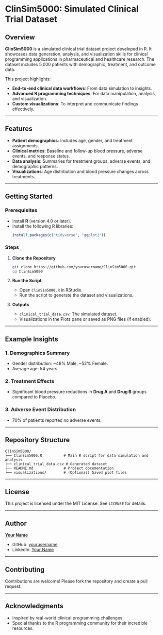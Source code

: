 
# ClinSim5000: Simulated Clinical Trial Dataset  

## Overview  
**ClinSim5000** is a simulated clinical trial dataset project developed in R. It showcases data generation, analysis, and visualization skills for clinical programming applications in pharmaceutical and healthcare research. The dataset includes 5,000 patients with demographic, treatment, and outcome data.

This project highlights:  
- **End-to-end clinical data workflows**: From data simulation to insights.  
- **Advanced R programming techniques**: For data manipulation, analysis, and visualization.  
- **Custom visualizations**: To interpret and communicate findings effectively.  

---

## Features  
- **Patient demographics**: Includes age, gender, and treatment assignments.  
- **Clinical metrics**: Baseline and follow-up blood pressure, adverse events, and response status.  
- **Data analysis**: Summaries for treatment groups, adverse events, and demographic patterns.  
- **Visualizations**: Age distribution and blood pressure changes across treatments.  

---

## Getting Started  

### Prerequisites  
- Install **R** (version 4.0 or later).  
- Install the following R libraries:  
  ```R
  install.packages(c("tidyverse", "ggplot2"))
  ```

### Steps  
1. **Clone the Repository**  
   ```bash
   git clone https://github.com/yourusername/ClinSim5000.git
   cd ClinSim5000
   ```

2. **Run the Script**  
   - Open `ClinSim5000.R` in RStudio.  
   - Run the script to generate the dataset and visualizations.  

3. **Outputs**  
   - `clinical_trial_data.csv`: The simulated dataset.  
   - Visualizations in the Plots pane or saved as PNG files (if enabled).  

---

## Example Insights  
### 1. **Demographics Summary**  
- Gender distribution: ~48% Male, ~52% Female.  
- Average age: 54 years.  

### 2. **Treatment Effects**  
- Significant blood pressure reductions in **Drug A** and **Drug B** groups compared to Placebo.  

### 3. **Adverse Event Distribution**  
- 70% of patients reported no adverse events.  

---

## Repository Structure  
```
ClinSim5000/  
├── ClinSim5000.R          # Main R script for data simulation and analysis  
├── clinical_trial_data.csv # Generated dataset  
├── README.md              # Project documentation  
└── visualizations/        # (Optional) Saved plot files  
```

---

## License  
This project is licensed under the MIT License. See `LICENSE` for details.  

---

## Author  
**[Your Name](https://linkedin.com/in/yourprofile)**  
- GitHub: [yourusername](https://github.com/agnishreddy)  
- LinkedIn: [Your Name](https://www.linkedin.com/in/agnish/)  

---

## Contributing  
Contributions are welcome! Please fork the repository and create a pull request.  

---

## Acknowledgments  
- Inspired by real-world clinical programming challenges.  
- Special thanks to the R programming community for their incredible resources.  
